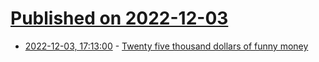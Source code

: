 # [Published on 2022-12-03](index.md)

* [2022-12-03, 17:13:00](https://lobste.rs/s/tuz3tu/twenty_five_thousand_dollars_funny_money) - [Twenty five thousand dollars of funny money](http://rachelbythebay.com/w/2022/12/02/25k/)

